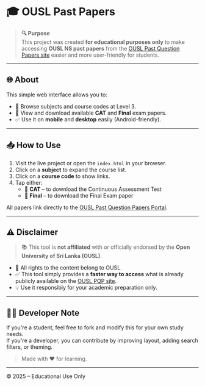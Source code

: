 # 🎓 OUSL Past Papers

> **🔍 Purpose**  
This project was created **for educational purposes only** to make accessing **OUSL NS past papers** from the [OUSL Past Question Papers site](http://pqp.ou.ac.lk/) easier and more user-friendly for students.

---

## 🌐 About

This simple web interface allows you to:

- 📁 Browse subjects and course codes at Level 3.
- 🧾 View and download available **CAT** and **Final** exam papers.
- ✅ Use it on **mobile** and **desktop** easily (Android-friendly).

---

## 📥 How to Use

1. Visit the live project or open the `index.html` in your browser.
2. Click on a **subject** to expand the course list.
3. Click on a **course code** to show links.
4. Tap either:
   - 🔹 **CAT** – to download the Continuous Assessment Test
   - 🔸 **Final** – to download the Final Exam paper

All papers link directly to the [OUSL Past Question Papers Portal](http://pqp.ou.ac.lk/).

---

## ⚠️ Disclaimer

> 📚 This tool is **not affiliated** with or officially endorsed by the **Open University of Sri Lanka (OUSL)**.

- 🛑 All rights to the content belong to OUSL.
- ✅ This tool simply provides a **faster way to access** what is already publicly available on the [OUSL PQP site](http://pqp.ou.ac.lk/).
- 💡 Use it responsibly for your academic preparation only.

---

## 👩‍💻 Developer Note

If you're a student, feel free to fork and modify this for your own study needs.  
If you're a developer, you can contribute by improving layout, adding search filters, or theming.

> Made with ❤️ for learning.

---

© 2025 – Educational Use Only
